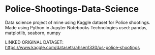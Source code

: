 # Police-Shootings-Data-Science

Data science project of mine using Kaggle dataset for Police shootings.
Made using Python in Jupyter Notebooks
Technologies used: pandas, matplotlib, seaborn, numpy

LINKED ORIGINAL DATASET: https://www.kaggle.com/datasets/ahsen1330/us-police-shootings
